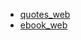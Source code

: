 - [quotes_web](https://quotes.toscrape.com/scroll)
- [ebook_web](https://openlibrary.org/subjects/picture_books)
